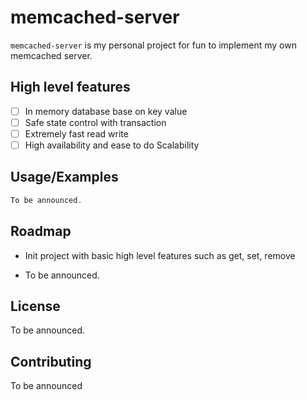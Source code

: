 
# memcached-server

`memcached-server` is my personal project for fun to implement my own memcached server.

## High level features

- [ ]  In memory database base on key value
- [ ]  Safe state control with transaction
- [ ]  Extremely fast read write
- [ ]  High availability and ease to do Scalability

## Usage/Examples

```Rust
To be announced.
```

## Roadmap

- Init project with basic high level features such as get, set, remove

- To be announced.

## License

To be announced.


## Contributing

To be announced
